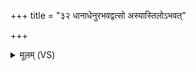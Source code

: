 +++
title = "३२ धानाधेनुरभवद्वत्सो अस्यास्तिलोऽभवत्"

+++
<details><summary>मूलम् (VS)</summary>

धा॒नाधे॒नुर॑भवद्व॒त्सो अ॑स्यास्ति॒लो᳡ऽभ॑वत्। तां वै य॒मस्य॒ राज्ये॒ अक्षि॑ता॒मुप॑जीवति ॥
</details>